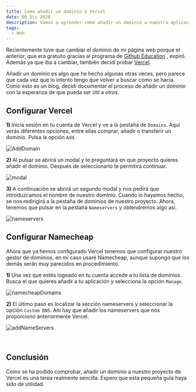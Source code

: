 ```yaml
---
title: Como añadir un dominio a Vercel
date: 06 Dic 2020
description: Vamos a aprender como añadir un dominio a nuestra aplicación en Vercel.
tags:
  - Web
---
```


Recientemente tuve que cambiar el dominio de mi página web porque el anterior, que era gratuito gracias al programa de [Github Education](https://education.github.com/) , expiró. Además ya que iba a cambiar, también decidí probar [Vercel](https://vercel.com/).

Añadir un dominio es algo que he hecho algunas otras veces, pero parece que cada vez que lo intento tengo que volver a buscar como se hacía. Como esto es un blog, decidí documentar el proceso de añadir un dominio con la esperanza de que pueda ser útil a otros.

## Configurar Vercel

<strong> 1) </strong> Inicia sesión en tu cuenta de Vercel y ve a la pestaña de `Domains`. Aquí verás diferentes opciones, entre ellas comprar, añadir o transferir un
dominio. Pulsa la opción `Add`.

![AddDomain](https://res.cloudinary.com/dt0zd5vvj/image/upload/v1607283396/vercel1_tr9cd6.png)

<strong> 2) </strong> Al pulsar se abrirá un modal y te preguntará en que proyecto quieres añadir el dominio. Después de seleccionarlo te permitirá continuar.

![modal](https://res.cloudinary.com/dt0zd5vvj/image/upload/v1607283396/vercel2_gmzpip.png)

<strong> 3) </strong> A continuación se abrirá un segundo modal y nos pedirá que introduzcamos el nombre de nuestro dominio. Cuando lo hayamos hecho, se nos redirigirá
a la pestaña de dominios de nuestro proyecto. Ahora, tenemos que pulsar en la pestaña `Nameservers` y obtendremos algo así.

![nameservers](https://res.cloudinary.com/dt0zd5vvj/image/upload/v1607284312/vercel3_u6cnnk.png)

## Configurar Namecheap

Ahora que ya hemos configurado Vercel tenemos que configurar nuestro gestor de dominios, en mi caso usaré Namecheap, aunque supongo que
los demás serán muy parecidos en procedimiento.

<strong> 1) </strong> Una vez que estés logeado en tu cuenta accede a tu lista de dominios. Busca el que quieres añadir a tu aplicación y selecciona la opción `Manage`.

![namecheapDomains](https://res.cloudinary.com/dt0zd5vvj/image/upload/v1607285046/namecheap1_ifupcb.png)

<strong> 2) </strong> El último paso es localizar la sección nameservers y seleccionar la opción `Custom DNS`. Ahí hay que añadir los nameservers que nos proporcionó
anteriormente Vercel.

![addNameServers](https://res.cloudinary.com/dt0zd5vvj/image/upload/v1607285256/namecheap2_ozhj19.png)

<br/>

## Conclusión

Como se ha podido comprobar, añadir un dominio a nuestro proyecto de Vercel es una tarea realmente sencilla.
Espero que esta pequeña guía haya sido de utilidad.
